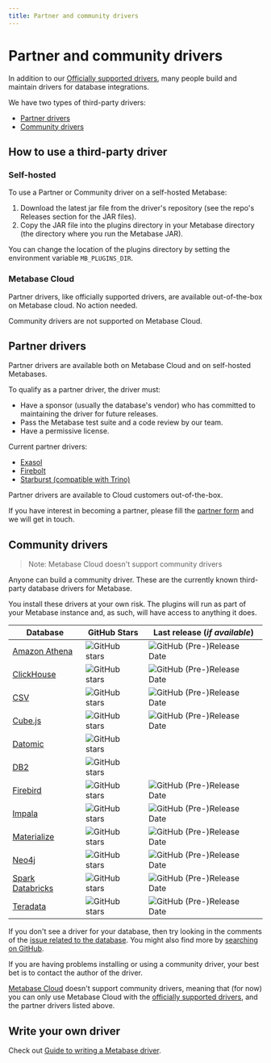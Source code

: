 ```yaml
---
title: Partner and community drivers
---
```


# Partner and community drivers

In addition to our [Officially supported drivers](../databases/connecting.md#officially-supported-databases), many people build and maintain drivers for database integrations.

We have two types of third-party drivers:

- [Partner drivers](#partner-drivers)
- [Community drivers](#community-drivers)

## How to use a third-party driver

### Self-hosted

To use a Partner or Community driver on a self-hosted Metabase:

1. Download the latest jar file from the driver's repository (see the repo's Releases section for the JAR files).
2. Copy the JAR file into the plugins directory in your Metabase directory (the directory where you run the Metabase JAR).

You can change the location of the plugins directory by setting the environment variable `MB_PLUGINS_DIR`.

### Metabase Cloud

Partner drivers, like officially supported drivers, are available out-of-the-box on Metabase cloud. No action needed.

Community drivers are not supported on Metabase Cloud.

## Partner drivers

Partner drivers are available both on Metabase Cloud and on self-hosted Metabases.

To qualify as a partner driver, the driver must:

- Have a sponsor (usually the database's vendor) who has committed to maintaining the driver for future releases.
- Pass the Metabase test suite and a code review by our team.
- Have a permissive license.

Current partner drivers:

- [Exasol](https://github.com/exasol/metabase-driver)
- [Firebolt](https://docs.firebolt.io/integrations/business-intelligence/connecting-to-metabase.html)
- [Starburst (compatible with Trino)](https://github.com/starburstdata/metabase-driver)

Partner drivers are available to Cloud customers out-of-the-box.

If you have interest in becoming a partner, please fill the [partner form](https://www.metabase.com/partners/join/) and we will get in touch.

## Community drivers

> Note: Metabase Cloud doesn't support community drivers

Anyone can build a community driver. These are the currently known third-party database drivers for Metabase.

You install these drivers at your own risk. The plugins will run as part of your Metabase instance and, as such, will have access to anything it does.

| Database                                                                                | GitHub Stars                                                                                          | Last release (_if available_)                                                                                                 |
| --------------------------------------------------------------------------------------- | ----------------------------------------------------------------------------------------------------- | ----------------------------------------------------------------------------------------------------------------------------- |
| [Amazon Athena](https://github.com/dacort/metabase-athena-driver)                       | ![GitHub stars](https://img.shields.io/github/stars/dacort/metabase-athena-driver)                    | ![GitHub (Pre-)Release Date](https://img.shields.io/github/release-date-pre/dacort/metabase-athena-driver)                    |
| [ClickHouse](https://github.com/enqueue/metabase-clickhouse-driver)                     | ![GitHub stars](https://img.shields.io/github/stars/enqueue/metabase-clickhouse-driver)               | ![GitHub (Pre-)Release Date](https://img.shields.io/github/release-date-pre/enqueue/metabase-clickhouse-driver)               |
| [CSV](https://github.com/Markenson/csv-metabase-driver)                                 | ![GitHub stars](https://img.shields.io/github/stars/Markenson/csv-metabase-driver)                    | ![GitHub (Pre-)Release Date](https://img.shields.io/github/release-date-pre/Markenson/csv-metabase-driver)                    |
| [Cube.js](https://github.com/lili-data/metabase-cubejs-driver)                          | ![GitHub stars](https://img.shields.io/github/stars/lili-data/metabase-cubejs-driver)                 | ![GitHub (Pre-)Release Date](https://img.shields.io/github/release-date-pre/lili-data/metabase-cubejs-driver)                 |
| [Datomic](https://github.com/lambdaisland/metabase-datomic)                             | ![GitHub stars](https://img.shields.io/github/stars/lambdaisland/metabase-datomic)                    |                                                                                                                               |
| [DB2](https://github.com/dludwig-jrt/metabase-db2-driver)                               | ![GitHub stars](https://img.shields.io/github/stars/dludwig-jrt/metabase-db2-driver)                  |                                                                                                                               |
| [Firebird](https://github.com/evosec/metabase-firebird-driver)                          | ![GitHub stars](https://img.shields.io/github/stars/evosec/metabase-firebird-driver)                  | ![GitHub (Pre-)Release Date](https://img.shields.io/github/release-date-pre/evosec/metabase-firebird-driver)                  |
| [Impala](https://github.com/brenoae/metabase-impala-driver)                             | ![GitHub stars](https://img.shields.io/github/stars/brenoae/metabase-impala-driver)                   | ![GitHub (Pre-)Release Date](https://img.shields.io/github/release-date-pre/brenoae/metabase-impala-driver)                   |
| [Materialize](https://github.com/MaterializeInc/metabase-materialize-driver)            | ![GitHub stars](https://img.shields.io/github/stars/MaterializeInc/metabase-materialize-driver)       | ![GitHub (Pre-)Release Date](https://img.shields.io/github/release-date-pre/MaterializeInc/metabase-materialize-driver)       |
| [Neo4j](https://github.com/bbenzikry/metabase-neo4j-driver)                             | ![GitHub stars](https://img.shields.io/github/stars/bbenzikry/metabase-neo4j-driver)                  | ![GitHub (Pre-)Release Date](https://img.shields.io/github/release-date-pre/bbenzikry/metabase-neo4j-driver)                  |
| [Spark Databricks](https://github.com/fhsgoncalves/metabase-sparksql-databricks-driver) | ![GitHub stars](https://img.shields.io/github/stars/fhsgoncalves/metabase-sparksql-databricks-driver) | ![GitHub (Pre-)Release Date](https://img.shields.io/github/release-date-pre/fhsgoncalves/metabase-sparksql-databricks-driver) |
| [Teradata](https://github.com/swisscom-bigdata/metabase-teradata-driver)                | ![GitHub stars](https://img.shields.io/github/stars/swisscom-bigdata/metabase-teradata-driver)        | ![GitHub (Pre-)Release Date](https://img.shields.io/github/release-date-pre/swisscom-bigdata/metabase-teradata-driver)        |

If you don't see a driver for your database, then try looking in the comments of the [issue related to the database](https://github.com/metabase/metabase/labels/Database%2F). You might also find more by [searching on GitHub](https://github.com/search?q=metabase+driver).

If you are having problems installing or using a community driver, your best bet is to contact the author of the driver.

[Metabase Cloud](https://www.metabase.com/start/) doesn't support community drivers, meaning that (for now) you can only use Metabase Cloud with the [officially supported drivers](../databases/connecting.md#officially-supported-databases), and the partner drivers listed above.

## Write your own driver

Check out [Guide to writing a Metabase driver](./developers-guide/drivers/start.md).

